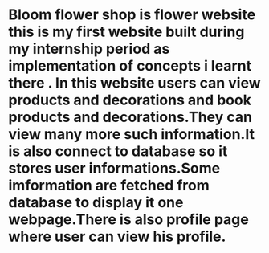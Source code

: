 #   Bloom flower shop is flower website this is my first website built during my internship period as implementation of concepts i learnt there . In this website users can view products and decorations and book products and decorations.They can view many more such information.It is also connect to database so it stores user informations.Some imformation are fetched from database to display it one webpage.There is also profile page where user can view his profile.
